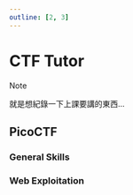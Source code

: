 ```yaml
---
outline: [2, 3]
---
```


# CTF Tutor

> [!NOTE]
> 就是想紀錄一下上課要講的東西...

## PicoCTF

### General Skills

### Web Exploitation
